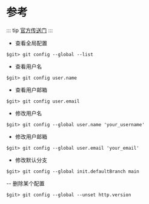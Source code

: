# 参考

::: tip
[官方传送门](https://git-scm.com/book/zh/v2)
:::

- 查看全局配置

```git
$git> git config --global --list
```

- 查看用户名

``` git
$git> git config user.name
```

- 查看用户邮箱

``` git
$git> git config user.email
```

- 修改用户名

``` git
$git> git config --global user.name 'your_username'
```

- 修改用户邮箱

``` git
$git> git config --global user.email 'your_email'
```

- 修改默认分支

```git
$git> git config --global init.defaultBranch main
```

-- 删除某个配置

```git
$git> git config --global --unset http.version
```
